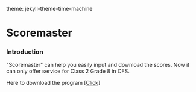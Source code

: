 theme: jekyll-theme-time-machine

# Scoremaster

### Introduction

"Scoremaster" can help you easily input and download the scores.
Now it can only offer service for Class 2 Grade 8 in CFS.

Here to download the program [[Click](https://github.com/cheng08032005Strange/Scoremaster/blob/2.0/Scoremaster%20v2.0%20by%20%E9%99%88%E8%AF%9A%20%EF%BC%86%20%E5%A7%9A%E5%AE%87%E9%9C%8F.rar)]
